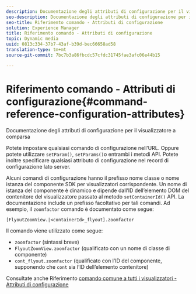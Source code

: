 ```yaml
---
description: Documentazione degli attributi di configurazione per il visualizzatore a comparsa
seo-description: Documentazione degli attributi di configurazione per il visualizzatore a comparsa
seo-title: Riferimento comando - Attributi di configurazione
solution: Experience Manager
title: Riferimento comando - Attributi di configurazione
topic: Dynamic media
uuid: 0813c334-37b7-43af-b39d-bec66658ad58
translation-type: tm+mt
source-git-commit: 7bc7b3a86fbcdc57cfdc31745fae3afc06e44b15

---
```



# Riferimento comando - Attributi di configurazione{#command-reference-configuration-attributes}

Documentazione degli attributi di configurazione per il visualizzatore a comparsa

Potete impostare qualsiasi comando di configurazione nell’URL. Oppure potete utilizzare `setParam()`, `setParams()`o entrambi i metodi API. Potete inoltre specificare qualsiasi attributo di configurazione nel record di configurazione lato server.

Alcuni comandi di configurazione hanno il prefisso nome classe o nome istanza del componente SDK per visualizzatori corrispondente. Un nome di istanza del componente è dinamico e dipende dall’ID dell’elemento DOM del contenitore del visualizzatore passato al metodo `setContainerId()` API. La documentazione include un prefisso facoltativo per tali comandi. Ad esempio, il `zoomfactor` comando è documentato come segue:

`[FlyoutZoomView.|<containerId>_flyout].zoomfactor`

Il comando viene utilizzato come segue:

* `zoomfactor` (sintassi breve)
* `FlyoutZoomView.zoomfactor` (qualificato con un nome di classe di componente)
* `cont_flyout.zoomfactor` (qualificato con l’ID del componente, supponendo che `cont` sia l’ID dell’elemento contenitore)

Consultate anche Riferimento [comando comune a tutti i visualizzatori - Attributi di configurazione](../../../r-html5-viewer-20-cmdref-configattrib/r-html5-viewer-20-cmdref-configattrib.md#concept-850e0f2c49b949deb7cfbfd330d329bd)
